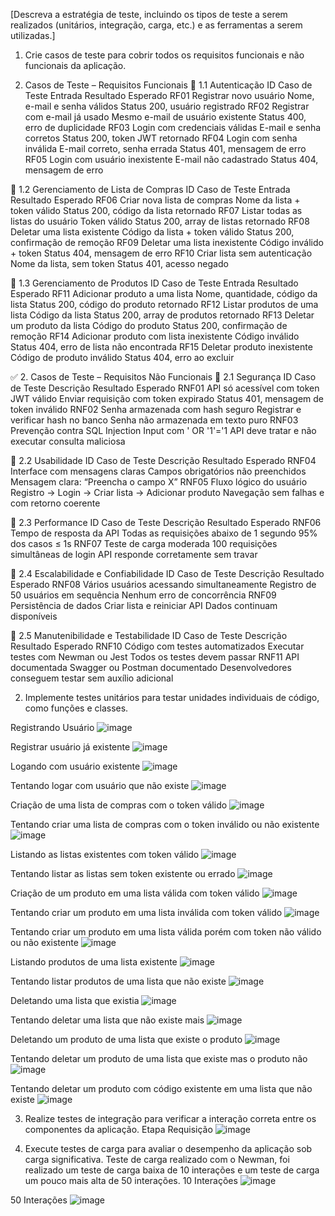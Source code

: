 [Descreva a estratégia de teste, incluindo os tipos de teste a serem realizados (unitários, integração, carga, etc.) e as ferramentas a serem utilizadas.]

1. Crie casos de teste para cobrir todos os requisitos funcionais e não funcionais da aplicação.

1. Casos de Teste – Requisitos Funcionais
🔹 1.1 Autenticação
ID	Caso de Teste	Entrada	Resultado Esperado
RF01	Registrar novo usuário	Nome, e-mail e senha válidos	Status 200, usuário registrado
RF02	Registrar com e-mail já usado	Mesmo e-mail de usuário existente	Status 400, erro de duplicidade
RF03	Login com credenciais válidas	E-mail e senha corretos	Status 200, token JWT retornado
RF04	Login com senha inválida	E-mail correto, senha errada	Status 401, mensagem de erro
RF05	Login com usuário inexistente	E-mail não cadastrado	Status 404, mensagem de erro

🔹 1.2 Gerenciamento de Lista de Compras
ID	Caso de Teste	Entrada	Resultado Esperado
RF06	Criar nova lista de compras	Nome da lista + token válido	Status 200, código da lista retornado
RF07	Listar todas as listas do usuário	Token válido	Status 200, array de listas retornado
RF08	Deletar uma lista existente	Código da lista + token válido	Status 200, confirmação de remoção
RF09	Deletar uma lista inexistente	Código inválido + token	Status 404, mensagem de erro
RF10	Criar lista sem autenticação	Nome da lista, sem token	Status 401, acesso negado

🔹 1.3 Gerenciamento de Produtos
ID	Caso de Teste	Entrada	Resultado Esperado
RF11	Adicionar produto a uma lista	Nome, quantidade, código da lista	Status 200, código do produto retornado
RF12	Listar produtos de uma lista	Código da lista	Status 200, array de produtos retornado
RF13	Deletar um produto da lista	Código do produto	Status 200, confirmação de remoção
RF14	Adicionar produto com lista inexistente	Código inválido	Status 404, erro de lista não encontrada
RF15	Deletar produto inexistente	Código de produto inválido	Status 404, erro ao excluir

✅ 2. Casos de Teste – Requisitos Não Funcionais
🔹 2.1 Segurança
ID	Caso de Teste	Descrição	Resultado Esperado
RNF01	API só acessível com token JWT válido	Enviar requisição com token expirado	Status 401, mensagem de token inválido
RNF02	Senha armazenada com hash seguro	Registrar e verificar hash no banco	Senha não armazenada em texto puro
RNF03	Prevenção contra SQL Injection	Input com ' OR '1'='1	API deve tratar e não executar consulta maliciosa

🔹 2.2 Usabilidade
ID	Caso de Teste	Descrição	Resultado Esperado
RNF04	Interface com mensagens claras	Campos obrigatórios não preenchidos	Mensagem clara: “Preencha o campo X”
RNF05	Fluxo lógico do usuário	Registro → Login → Criar lista → Adicionar produto	Navegação sem falhas e com retorno coerente

🔹 2.3 Performance
ID	Caso de Teste	Descrição	Resultado Esperado
RNF06	Tempo de resposta da API	Todas as requisições abaixo de 1 segundo	95% dos casos ≤ 1s
RNF07	Teste de carga moderada	100 requisições simultâneas de login	API responde corretamente sem travar

🔹 2.4 Escalabilidade e Confiabilidade
ID	Caso de Teste	Descrição	Resultado Esperado
RNF08	Vários usuários acessando simultaneamente	Registro de 50 usuários em sequência	Nenhum erro de concorrência
RNF09	Persistência de dados	Criar lista e reiniciar API	Dados continuam disponíveis

🔹 2.5 Manutenibilidade e Testabilidade
ID	Caso de Teste	Descrição	Resultado Esperado
RNF10	Código com testes automatizados	Executar testes com Newman ou Jest	Todos os testes devem passar
RNF11	API documentada	Swagger ou Postman documentado	Desenvolvedores conseguem testar sem auxílio adicional

2. Implemente testes unitários para testar unidades individuais de código, como funções e classes.

Registrando Usuário
![image](https://github.com/user-attachments/assets/2463a791-0b70-4f88-a46c-dbe9f23f5dd1)

Registrar usuário já existente
![image](https://github.com/user-attachments/assets/0e413765-263b-4c0b-9a4d-4acc4a6b7fad)

Logando com usuário existente
![image](https://github.com/user-attachments/assets/6590af07-9d2f-4fc9-beed-081f07dc05b9)

Tentando logar com usuário que não existe
![image](https://github.com/user-attachments/assets/0adf0d61-f75f-4906-acbc-5a0ed2012bec)

Criação de uma lista de compras com o token válido
![image](https://github.com/user-attachments/assets/ce77ee97-9644-4b49-9f6f-1154aaa0027c)

Tentando criar uma lista de compras com o token inválido ou não existente
![image](https://github.com/user-attachments/assets/27c95d89-92c1-4877-9348-355142193569)

Listando as listas existentes com token válido
![image](https://github.com/user-attachments/assets/e51be76e-1fec-4e8b-a2a8-5bb4cf7d10b0)

Tentando listar as listas sem token existente ou errado
![image](https://github.com/user-attachments/assets/0b44dbc3-8806-408e-a139-730d89a1afa0)

Criação de um produto em uma lista válida com token válido
![image](https://github.com/user-attachments/assets/5c556bf7-fcd4-4cf2-89fb-aff37f692ca6)

Tentando criar um produto em uma lista inválida com token válido
![image](https://github.com/user-attachments/assets/986368c2-210e-4e24-b3ab-f41613a426b6)

Tentando criar um produto em uma lista válida porém com token não válido ou não existente
![image](https://github.com/user-attachments/assets/f47094d5-1b8e-4b73-9543-72e35ce46fa6)

Listando produtos de uma lista existente
![image](https://github.com/user-attachments/assets/934dfa18-42a4-4e8d-b9a6-2917e1d58d7e)

Tentando listar produtos de uma lista que não existe
![image](https://github.com/user-attachments/assets/9b60be47-0867-4e22-a6bc-60a46e550cc9)

Deletando uma lista que existia
![image](https://github.com/user-attachments/assets/59e938cd-295d-4b83-8625-1ce16d28d34a)

Tentando deletar uma lista que não existe mais
![image](https://github.com/user-attachments/assets/269e3655-8839-4616-8dbc-283a5ceefc51)

Deletando um produto de uma lista que existe o produto
![image](https://github.com/user-attachments/assets/d6cbc83d-5aea-4eab-ba29-2ce92a2e194b)

Tentando deletar um produto de uma lista que existe mas o produto não
![image](https://github.com/user-attachments/assets/d791c255-9ce7-4188-ba3a-4cd6804f31d5)

Tentando deletar um produto com código existente em uma lista que não existe
![image](https://github.com/user-attachments/assets/808d9594-63d1-4713-a61c-1390443a1977)

3. Realize testes de integração para verificar a interação correta entre os componentes da aplicação.
Etapa	Requisição
![image](https://github.com/user-attachments/assets/2f358f6f-bf52-4de8-9fa8-61c0deea9007)


4. Execute testes de carga para avaliar o desempenho da aplicação sob carga significativa.
Teste de carga realizado com o Newman, foi realizado um teste de carga baixa de 10 interações e um teste de carga um pouco mais alta de 50 interações.
10 Interações
![image](https://github.com/user-attachments/assets/b7365a4c-768f-4af1-983b-5d8e62300883)

50 Interações
![image](https://github.com/user-attachments/assets/3c16cdeb-56dc-4cf6-96e0-47ace809b3fe)


